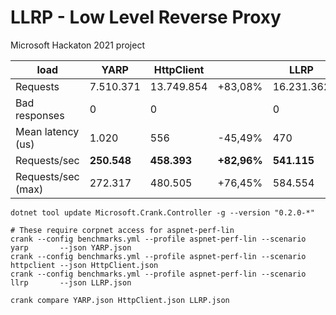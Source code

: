 # LLRP - Low Level Reverse Proxy

Microsoft Hackaton 2021 project

| load                | YARP      | HttpClient |         | LLRP       |          |
| ------------------- | --------- | ---------- | ------- | ---------- | -------- |
| Requests            | 7.510.371 | 13.749.854 | +83,08% | 16.231.362 | +116,12% |
| Bad responses       |         0 |          0 |         |          0 |          |
| Mean latency (us)   |     1.020 |        556 | -45,49% |        470 |  -53,87% |
| Requests/sec        | **250.548** | **458.393** | **+82,96%** | **541.115** | **+115,97%** |
| Requests/sec (max)  |   272.317 |    480.505 | +76,45% |    584.554 | +114,66% |

```
dotnet tool update Microsoft.Crank.Controller -g --version "0.2.0-*"

# These require corpnet access for aspnet-perf-lin
crank --config benchmarks.yml --profile aspnet-perf-lin --scenario yarp       --json YARP.json
crank --config benchmarks.yml --profile aspnet-perf-lin --scenario httpclient --json HttpClient.json
crank --config benchmarks.yml --profile aspnet-perf-lin --scenario llrp       --json LLRP.json

crank compare YARP.json HttpClient.json LLRP.json
```